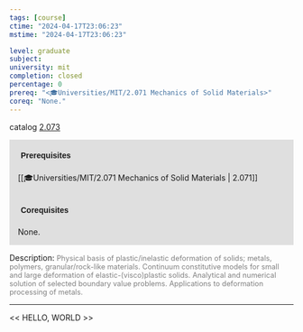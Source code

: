 ```yaml
---
tags: [course]
ctime: "2024-04-17T23:06:23"
mstime: "2024-04-17T23:06:23"

level: graduate
subject: 
university: mit
completion: closed
percentage: 0
prereq: "<🎓Universities/MIT/2.071 Mechanics of Solid Materials>"
coreq: "None."
---
```


catalog [2.073](http://student.mit.edu/catalog/m2a.html#2.073)

<span style="display: block; padding: 15px; background-color: rgb(100, 100, 100, 0.2);"><font id="m_prereq1848_0" style="display: block; font-family: Arial, sans-serif; font-weight: bold; padding: 5px">Prerequisites</font><br><span id="prereq1848_0">[[🎓Universities/MIT/2.071 Mechanics of Solid Materials | 2.071]]</span></span>
<span style="display: block; padding: 15px; background-color: rgb(100, 100, 100, 0.2);"><font id="m_coreq1848_0" style="display: block; font-family: Arial, sans-serif; font-weight: bold; padding: 5px">Corequisites</font><br><span id="coreq1848_0">None.</span></span>

<font style="">Description:</font>
<font style="color: grey; font-size: 0.8rem;">Physical basis of plastic/inelastic deformation of solids; metals, polymers, granular/rock-like materials. Continuum constitutive models for small and large deformation of elastic-(visco)plastic solids. Analytical and numerical solution of selected boundary value problems. Applications to deformation processing of metals.</font>



---

<< HELLO, WORLD >>
